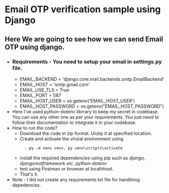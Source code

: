# Email OTP verification sample using Django

## Here We are going to see how we can send Email OTP using django.
  - ### Requirements - You need to setup your email in settings.py file.
      - EMAIL_BACKEND = 'django.core.mail.backends.smtp.EmailBackend'
      - EMAIL_HOST = 'smtp.gmail.com'
      - EMAIL_USE_TLS = True
      - EMAIL_PORT = 587
      - EMAIL_HOST_USER = os.getenv('EMAIL_HOST_USER')
      - EMAIL_HOST_PASSWORD = os.getenv("EMAIL_HOST_PASSWORD")
  - Here I've used python-dotenv librrary to keep my secret in codebase. You can use any other one as per your requirements. You just need to follow their documentation to integrate it in your codebase.
  - How to run the code?
      - Download the code in zip format. Unzip it at specified location.
      - Create and activate the virutal environment using
        ```diff
          - py -m venv venv, py venv\scripts\activate
      - install the required dependencies using pip such as *django, djangorestframework etc. python-dotenv*
      - test using Postman or browser at localhhost.
      - That's it.
  - Note - I did not create any requirements.txt file for handlinng depedencies.
